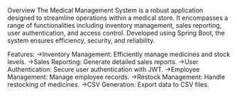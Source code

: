 Overview
The Medical Management System is a robust application designed to streamline operations within a medical store. It encompasses a range of functionalities including inventory management, sales reporting, user authentication, and access control. Developed using Spring Boot,
the system ensures efficiency, security, and reliability.

Features:
->Inventory Management: Efficiently manage medicines and stock levels.
->Sales Reporting: Generate detailed sales reports.
->User Authentication: Secure user authentication with JWT.
->Employee Management: Manage employee records.
->Restock Management: Handle restocking of medicines.
->CSV Generation: Export data to CSV files.
